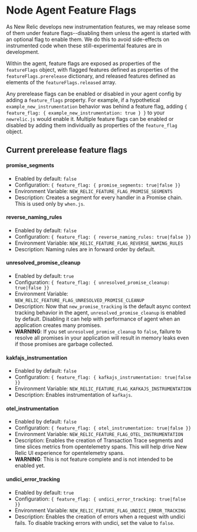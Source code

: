 # Node Agent Feature Flags

As New Relic develops new instrumentation features, we may release some of them under feature flags--disabling them unless the agent is started with an optional flag to enable them. We do this to avoid side-effects on instrumented code when these still-experimental features are in development.  

Within the agent, feature flags are exposed as properties of the `featureFlags` object, with flagged features defined as properties of the `featureFlags.prerelease` dictionary, and released features defined as elements of the `featureFlags.released` array. 

Any prerelease flags can be enabled or disabled in your agent config by adding a `feature_flags` property. For example, if a hypothetical `example_new_instrumentation` behavior was behind a feature flag, adding `{ feature_flag: { example_new_instrumentation: true } }` to your `newrelic.js` would enable it. Multiple feature flags can be enabled or disabled by adding them individually as properties of the `feature_flag` object.

## Current prerelease feature flags

#### promise_segments
* Enabled by default: `false`  
* Configuration: `{ feature_flag: { promise_segments: true|false }}`
* Environment Variable: `NEW_RELIC_FEATURE_FLAG_PROMISE_SEGMENTS`
* Description: Creates a segment for every handler in a Promise chain. This is used only by `when.js`. 

#### reverse_naming_rules
* Enabled by default: `false`
* Configuration: `{ feature_flag: { reverse_naming_rules: true|false }}`
* Environment Variable: `NEW_RELIC_FEATURE_FLAG_REVERSE_NAMING_RULES`
* Description: Naming rules are in forward order by default.  

#### unresolved_promise_cleanup
* Enabled by default: `true`
* Configuration: `{ feature_flag: { unresolved_promise_cleanup: true|false }}`
* Environment Variable: `NEW_RELIC_FEATURE_FLAG_UNRESOLVED_PROMISE_CLEANUP`
* Description: Now that `new_promise_tracking` is the default async context tracking behavior in the agent, `unresolved_promise_cleanup` is enabled by default. Disabling it can help with performance of agent when an application creates many promises. 
* **WARNING**: If you set `unresolved_promise_cleanup` to `false`, failure to resolve all promises in your application will result in memory leaks even if those promises are garbage collected.

#### kakfajs_instrumentation
* Enabled by default: `false`
* Configuration: `{ feature_flag: { kafkajs_instrumentation: true|false }}`
* Environment Variable: `NEW_RELIC_FEATURE_FLAG_KAFKAJS_INSTRUMENTATION`
* Description: Enables instrumentation of `kafkajs`. 

#### otel_instrumentation
* Enabled by default: `false`
* Configuration: `{ feature_flag: { otel_instrumentation: true|false }}`
* Environment Variable: `NEW_RELIC_FEATURE_FLAG_OTEL_INSTRUMENTATION`
* Description: Enables the creation of Transaction Trace segments and time slices metrics from opentelemetry spans. This will help drive New Relic UI experience for opentelemetry spans. 
* **WARNING**: This is not feature complete and is not intended to be enabled yet.

#### undici_error_tracking
* Enabled by default: `true`
* Configuration: `{ feature_flag: { undici_error_tracking: true|false }}`
* Environment Variable: `NEW_RELIC_FEATURE_FLAG_UNDICI_ERROR_TRACKING`
* Description: Enables the creation of errors when a request with undici fails. To disable tracking errors with undici, set the value to `false`.